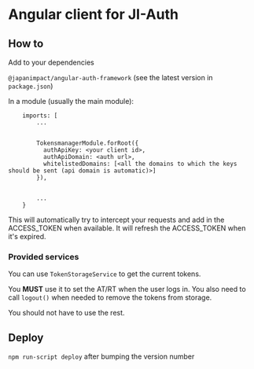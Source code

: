 # Angular client for JI-Auth

## How to

Add to your dependencies

`@japanimpact/angular-auth-framework` (see the latest version in `package.json`)

In a module (usually the main module):

```
    imports: [
        ...
        

        TokensmanagerModule.forRoot({
          authApiKey: <your client id>,
          authApiDomain: <auth url>,
          whitelistedDomains: [<all the domains to which the keys should be sent (api domain is automatic)>]
        }),


        ...
    }
```

This will automatically try to intercept your requests and add in the ACCESS_TOKEN when available. It will refresh the ACCESS_TOKEN when it's expired.

### Provided services

You can use `TokenStorageService` to get the current tokens.

You **MUST** use it to set the AT/RT when the user logs in. You also need to call `logout()` when needed to remove the tokens from storage.

You should not have to use the rest.

## Deploy

`npm run-script deploy` after bumping the version number
